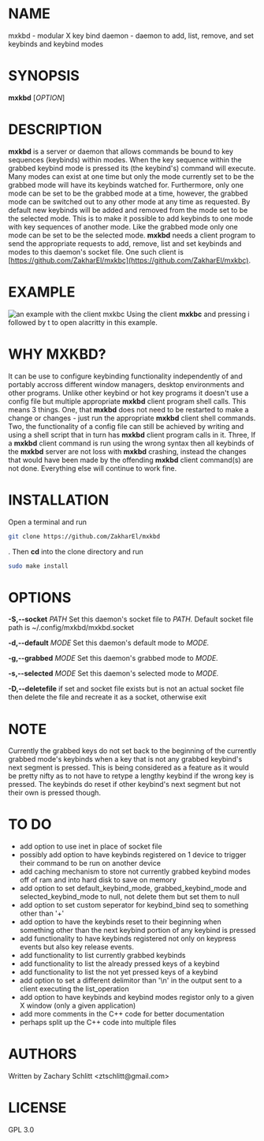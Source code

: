 # NAME

mxkbd - modular X key bind daemon - daemon to add, list, remove, and set keybinds and keybind modes

# SYNOPSIS

**mxkbd** [*OPTION*]

# DESCRIPTION

**mxkbd** is a server or daemon that allows commands be bound to key sequences (keybinds) within modes. When the key sequence within the grabbed keybind mode is pressed its (the keybind\'s) command will execute. Many modes can exist at one time but only the mode currently set to be the grabbed mode will have its keybinds watched for. Furthermore, only one mode can be set to be the grabbed mode at a time, however, the grabbed mode can be switched out to any other mode at any time as requested. By default new keybinds will be added and removed from the mode set to be the selected mode. This is to make it possible to add keybinds to one mode with key sequences of another mode. Like the grabbed mode only one mode can be set to be the selected mode. **mxkbd** needs a client program to send the appropriate requests to add, remove, list and set keybinds and modes to this daemon\'s socket file. One such client is [https://github.com/ZakharEl/mxkbc](https://github.com/ZakharEl/mxkbc).

# EXAMPLE

![an example with the client mxkbc](media/key-grabbing-example.gif)
Using the client **mxkbc** and pressing i followed by t to open alacritty in this example.

# WHY MXKBD?

It can be use to configure keybinding functionality independently of and portably accross different window managers, desktop environments and other programs. Unlike other keybind or hot key programs it doesn't use a config file but multiple appropriate **mxkbd** client program shell calls. This means 3 things. One, that **mxkbd** does not need to be restarted to make a change or changes - just run the appropriate **mxkbd** client shell commands. Two, the functionality of a config file can still be achieved by writing and using a shell script that in turn has **mxkbd** client program calls in it. Three, If a **mxkbd** client command is run using the wrong syntax then all keybinds of the **mxkbd** server are not loss with **mxkbd** crashing, instead the changes that would have been made by the offending **mxkbd** client command(s) are not done. Everything else will continue to work fine.

# INSTALLATION

Open a terminal and run
```sh
git clone https://github.com/ZakharEl/mxkbd
```
. Then **cd** into the clone directory and run
```sh
sudo make install
```

# OPTIONS

**-S,--socket** *PATH*
Set this daemon's socket file to *PATH.* Default socket file path is \~/.config/mxkbd/mxkbd.socket

**-d,--default** *MODE*
Set this daemon's default mode to *MODE.*

**-g,--grabbed** *MODE*
Set this daemon's grabbed mode to *MODE.*

**-s,--selected** *MODE*
Set this daemon's selected mode to *MODE.*

**-D,--deletefile**
if set and socket file exists but is not an actual socket file then delete the file and recreate it as a socket, otherwise exit

# NOTE

Currently the grabbed keys do not set back to the beginning of the currently grabbed mode's keybinds when a key that is not any grabbed keybind's next segment is pressed. This is being considered as a feature as it would be pretty nifty as to not have to retype a lengthy keybind if the wrong key is pressed. The keybinds do reset if other keybind's next segment but not their own is pressed though.

# TO DO

- add option to use inet in place of socket file
- possibly add option to have keybinds registered on 1 device to trigger their command to be run on another device
- add caching mechanism to store not currently grabbed keybind modes off of ram and into hard disk to save on memory
- add option to set default_keybind_mode, grabbed_keybind_mode and selected_keybind_mode to null, not delete them but set them to null
- add option to set custom seperator for keybind_bind seq to something other than '+'
- add option to have the keybinds reset to their beginning when something other than the next keybind portion of any keybind is pressed
- add functionality to have keybinds registered not only on keypress events but also key release events.
- add functionality to list currently grabbed keybinds
- add functionality to list the already pressed keys of a keybind
- add functionality to list the not yet pressed keys of a keybind
- add option to set a different delimitor than '\n' in the output sent to a client executing the list_operation
- add option to have keybinds and keybind modes registor only to a given X window (only a given application)
- add more comments in the C++ code for better documentation
- perhaps split up the C++ code into multiple files

# AUTHORS

Written by Zachary Schlitt \<ztschlitt\@gmail.com>

# LICENSE

GPL 3.0

